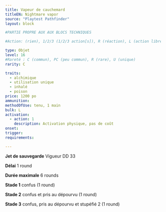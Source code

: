 ```yaml
---
title: Vapeur de cauchemard
titleEN: Nightmare vapor
source: "Playtest Pathfinder"
layout: block

#PARTIE PROPRE AUX AUX BLOCS TECHNIQUES

#Action: (rien), 1/2/3 (1/2/3 action[s]), R (réaction), L (action libre)

type: Objet
level: 16
#Rareté : C (commun), PC (peu commun), R (rare), U (unique)
rarity: C

traits:
  - alchimique
  - utilisation unique
  - inhalé
  - poison
price: 1200 po
ammunition:
methodOfUse: tenu, 1 main
bulk: L
activation: 
  - action: 1
    description: Activation physique, pas de coût
onset: 
trigger:
requirements:

---
```


**Jet de sauvegarde** Vigueur DD 33

**Délai** 1 round

**Durée maximale** 6 rounds

**Stade 1** confus (1 round)

**Stade 2** confus et pris au dépourvu (1 round)

**Stade 3** confus, pris au dépourvu et stupéfié 2 (1 round)